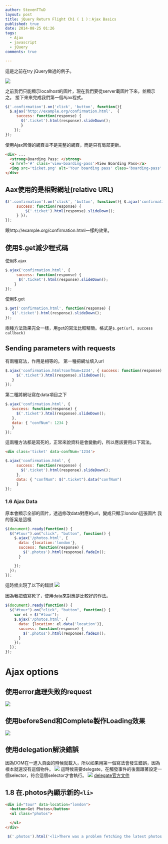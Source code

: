 ```yaml
---
author: StevenTTuD
layout: post
title: jQuery Return Flight Ch1 ( 1 )：Ajax Basics
published: true
date: 2014-08-25 01:26
tags:
  - Ajax
  - javascript
  - jQuery
comments: true

---
```

這是之前在try jQuery做過的例子。

![](https://lh6.googleusercontent.com/-HjoupHhCEzM/U_qSn5aBcsI/AAAAAAAACxQ/tnBo1gSjLCM/w1755-h860-no/Screen%2BShot%2B2014-08-25%2Bat%2B09.33.46.png)

之前我們只能顯示localhost的圖片，現在我們要從server載圖片下來，並顯示之。
接下來來完成我們第一個Ajax程式。

```js
$('.confirmation').on('click', 'button', function(){
  $.ajax('http://example.org/confirmation.html',  {
     success: function(response) {
       $('.ticket').html(response).slideDown();
	   }
	});
});

```
使用Ajax回傳的網頁並不是完整的網頁，而是只有局部更新。
```html
<div> ...
  <strong>Boarding Pass: </strong>
  <a href='#' class='view-boarding-pass'>View Boarding Pass</a>
  <img src='ticket.png' alt='Your boarding pass' class='boarding-pass' />
</div>
```


## Aax使用的是相對網址(relative URL)
```js
$('.confirmation').on('click', 'button', function(){ $.ajax('confirmation.html', {
     success: function(response) {
    	 $('.ticket').html(response).slideDown();
     } });
});
```
跟http://example.org/confirmation.html一樣的效果。

## 使用$.get減少程式碼
使用$.ajax
```js
$.ajax('confirmation.html', {
	 success: function(response) {
      $('.ticket').html(response).slideDown();
    }
});
```
使用$.get
```js
$.get('confirmation.html', function(response) {
   $('.ticket').html(response).slideDown();
});
```
兩種方法效果完全一樣，用get的寫法比較精簡。格式是```$.get(url, success callback)```

## Sending parameters with requests

有兩種寫法，作用是相等的。
第一種把網址填入url

```js
$.ajax('confirmation.html?confNum=1234', { success: function(response) {
     $('.ticket').html(response).slideDown();
   }
});
```

第二種將網址寫在data項目之下

```js
$.ajax('confirmation.html', {
   success: function(response) {
     $('.ticket').html(response).slideDown();
   },
   data: { "confNum": 1234 }
   }
});
```

這兩種方法都是寫死的，正常來說資料是會變動的，所以應該要用以下寫法。

```html
<div class='ticket' data-confNum='1234'>
```

```js
$.ajax('confirmation.html', {
     success: function(response) {
       $('.ticket').html(response).slideDown();
     },
     data: { "confNum": $(".ticket").data("confNum")
     }
});
```

### 1.6 Ajax Data

原本會顯示全部的圖片，透過修改data對應的url，變成只顯示london這張圖片
我的答案是這樣

```js
$(document).ready(function() {
  $("#tour").on("click", "button", function() {
    $.ajax('/photos.html', {
      data: {location:'london'},
      success: function(response) {
        $('.photos').html(response).fadeIn();
      }

    });
  });
});
```

這時候出現了以下的錯誤
![](https://lh6.googleusercontent.com/zmzYKG0zPFrQtQuetAmUASzkGppMbCiTAMpblaBAhcY=w1748-h223-no)

因為我把值寫死了，使用data來對應是比較好的作法。

```js
$(document).ready(function() {
  $("#tour").on("click", "button", function() {
    var el = $("#tour");
    $.ajax('/photos.html', {
      data: {location: el.data('location')},
      success: function(response) {
        $('.photos').html(response).fadeIn();
      }
    });
  });
});
```

# Ajax options
## 使用error處理失敗的request
![](https://lh5.googleusercontent.com/-Ho8DXLjqFms/U_qfnpPOAOI/AAAAAAAACyU/0Bm0X2lg8zI/w1755-h885-no/Screen%2BShot%2B2014-08-25%2Bat%2B10.24.28.png)
## 使用beforeSend和Complete製作Loading效果
![](https://lh6.googleusercontent.com/-CiUYsr6XJpg/U_qfny5n5vI/AAAAAAAACyk/pxPMu-k_URk/w1755-h925-no/Screen%2BShot%2B2014-08-25%2Bat%2B10.23.49.png)

## 使用delegation解決錯誤
因為DOM在一進入頁面的時候就載入，所以如果用第一個寫法會發生錯誤，因為根本就還沒有這個物件。
![](https://lh4.googleusercontent.com/-F0Ta3-SweHU/U_qfowcrybI/AAAAAAAACys/nwHPzkl773c/w1755-h875-no/Screen%2BShot%2B2014-08-25%2Bat%2B10.28.02.png)
這時候需要delegate，在觸發事件的後面跟著設定一個selector，符合這個selector才會執行。
![](https://lh4.googleusercontent.com/-U03mkyStXcs/U_qfpEdT5FI/AAAAAAAACyo/pth2HCRfKFM/w1753-h423-no/Screen%2BShot%2B2014-08-25%2Bat%2B10.28.33.png)
[delegate官方文件](http://api.jquery.com/delegate/)

## 1.8 在.photos內顯示新的```<li>```
```html
<div id="tour" data-location="london">
  <button>Get Photos</button>
  <ul class="photos">

  </ul>
</div>
```

```js
 $('.photos').html('<li>There was a problem fetching the latest photos. Please try again.</li>');
```
